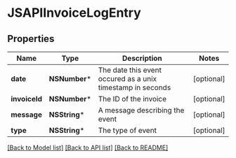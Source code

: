 # JSAPIInvoiceLogEntry

## Properties
Name | Type | Description | Notes
------------ | ------------- | ------------- | -------------
**date** | **NSNumber*** | The date this event occured as a unix timestamp in seconds | [optional] 
**invoiceId** | **NSNumber*** | The ID of the invoice | [optional] 
**message** | **NSString*** | A message describing the event | [optional] 
**type** | **NSString*** | The type of event | [optional] 

[[Back to Model list]](../README.md#documentation-for-models) [[Back to API list]](../README.md#documentation-for-api-endpoints) [[Back to README]](../README.md)


